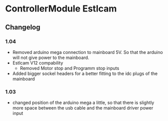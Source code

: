 # ControllerModule Estlcam

## Changelog

### 1.04

- Removed arduino mega connection to mainboard 5V. So that the arduino will not give power to the mainboard.
- Estlcam V12 compability
  - Removed Motor stop and Programm stop inputs
- Added bigger sockel headers for a better fitting to the idc plugs of the mainboard

### 1.03

- changed position of the arduino mega a little, so that there is slightly more space between the usb cable and the mainboard driver power input
